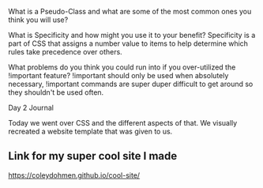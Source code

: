 What is a Pseudo-Class and what are some of the most common ones you think you will use?


What is Specificity and how might you use it to your benefit? Specificity is a part of CSS that assigns a number value to items to help determine which rules take precedence over others. 

What problems do you think you could run into if you over-utilized the !important feature? 
!important should only be used when absolutely necessary, !important commands are super duper difficult to get around so they shouldn't be used often.


Day 2 Journal

Today we went over CSS and the different aspects of that. We visually recreated a website template that was given to us.

## Link for my super cool site I made
https://coleydohmen.github.io/cool-site/